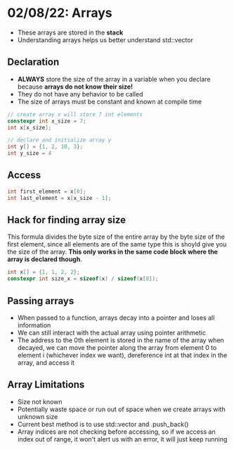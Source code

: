# 02/08/22: Arrays

- These arrays are stored in the **stack** 
- Understanding arrays helps us better understand std::vector 

## Declaration
- **ALWAYS** store the size of the array in a variable when you declare because **arrays do not know their size!**
- They do not have any behavior to be called
- The size of arrays must be constant and known at compile time 

``` cpp
// create array x will store 7 int elements 
constexpr int x_size = 7;
int x[x_size];

// declare and initialize array y 
int y[] = {1, 2, 10, 3};
int y_size = 4
```

## Access
``` cpp 
int first_element = x[0];
int last_element = x[x_size - 1];
```

## Hack for finding array size
This formula divides the byte size of the entire array by the byte size of the first element, since all elements are of the same type this is shoyld give you the size of the array. **This only works in the same code block where the array is declared though**.
``` cpp
int x[] = {1, 1, 2, 2};
constexpr int size_x = sizeof(x) / sizeof(x[0]);
```

## Passing arrays
- When passed to a function, arrays decay into a pointer and loses all information
- We can still interact with the actual array using pointer arithmetic
- The address to the 0th element is stored in the name of the array when decayed, we can move the pointer along the array from element 0 to element i (whichever index we want), dereference int at that index in the array, and access it

## Array Limitations
- Size not known
- Potentially waste space or run out of space when we create arrays with unknown size
- Current best method is to use std::vector and .push_back()
- Array indices are not checking before accessing, so if we access an index out of range, it won't alert us with an error, it will just keep running 